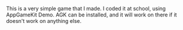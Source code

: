 This is a very simple game that I made. I coded it at school, using AppGameKit Demo. AGK can be installed, and it will work on there if it doesn't work on anything else.
